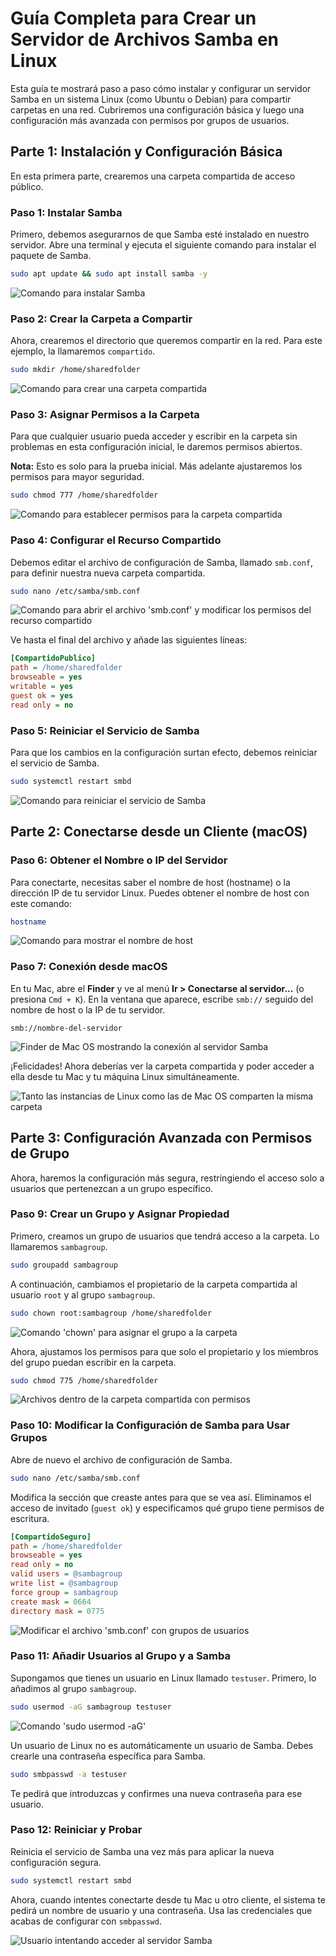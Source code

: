 # Guía Completa para Crear un Servidor de Archivos Samba en Linux

Esta guía te mostrará paso a paso cómo instalar y configurar un servidor Samba en un sistema Linux (como Ubuntu o Debian) para compartir carpetas en una red. Cubriremos una configuración básica y luego una configuración más avanzada con permisos por grupos de usuarios.

## Parte 1: Instalación y Configuración Básica

En esta primera parte, crearemos una carpeta compartida de acceso público.

### Paso 1: Instalar Samba

Primero, debemos asegurarnos de que Samba esté instalado en nuestro servidor. Abre una terminal y ejecuta el siguiente comando para instalar el paquete de Samba.

```bash
sudo apt update && sudo apt install samba -y
```

![Comando para instalar Samba](1.png)

### Paso 2: Crear la Carpeta a Compartir

Ahora, crearemos el directorio que queremos compartir en la red. Para este ejemplo, la llamaremos `compartido`.

```bash
sudo mkdir /home/sharedfolder
```

![Comando para crear una carpeta compartida](2.png)

### Paso 3: Asignar Permisos a la Carpeta

Para que cualquier usuario pueda acceder y escribir en la carpeta sin problemas en esta configuración inicial, le daremos permisos abiertos.

**Nota:** Esto es solo para la prueba inicial. Más adelante ajustaremos los permisos para mayor seguridad.

```bash
sudo chmod 777 /home/sharedfolder
```

![Comando para establecer permisos para la carpeta compartida](3.png)

### Paso 4: Configurar el Recurso Compartido

Debemos editar el archivo de configuración de Samba, llamado `smb.conf`, para definir nuestra nueva carpeta compartida.

```bash
sudo nano /etc/samba/smb.conf
```

![Comando para abrir el archivo 'smb.conf' y modificar los permisos del recurso compartido](4.png)

Ve hasta el final del archivo y añade las siguientes líneas:

```ini
[CompartidoPublico]
path = /home/sharedfolder
browseable = yes
writable = yes
guest ok = yes
read only = no
```

### Paso 5: Reiniciar el Servicio de Samba

Para que los cambios en la configuración surtan efecto, debemos reiniciar el servicio de Samba.

```bash
sudo systemctl restart smbd
```

![Comando para reiniciar el servicio de Samba](5.png)

## Parte 2: Conectarse desde un Cliente (macOS)

### Paso 6: Obtener el Nombre o IP del Servidor

Para conectarte, necesitas saber el nombre de host (hostname) o la dirección IP de tu servidor Linux. Puedes obtener el nombre de host con este comando:

```bash
hostname
```

![Comando para mostrar el nombre de host](6.png)

### Paso 7: Conexión desde macOS

En tu Mac, abre el **Finder** y ve al menú **Ir > Conectarse al servidor...** (o presiona `Cmd + K`). En la ventana que aparece, escribe `smb://` seguido del nombre de host o la IP de tu servidor.

`smb://nombre-del-servidor`

![Finder de Mac OS mostrando la conexión al servidor Samba](7.png)

¡Felicidades! Ahora deberías ver la carpeta compartida y poder acceder a ella desde tu Mac y tu máquina Linux simultáneamente.

![Tanto las instancias de Linux como las de Mac OS comparten la misma carpeta](8.png)

## Parte 3: Configuración Avanzada con Permisos de Grupo

Ahora, haremos la configuración más segura, restringiendo el acceso solo a usuarios que pertenezcan a un grupo específico.

### Paso 9: Crear un Grupo y Asignar Propiedad

Primero, creamos un grupo de usuarios que tendrá acceso a la carpeta. Lo llamaremos `sambagroup`.

```bash
sudo groupadd sambagroup
```

A continuación, cambiamos el propietario de la carpeta compartida al usuario `root` y al grupo `sambagroup`.

```bash
sudo chown root:sambagroup /home/sharedfolder
```

![Comando 'chown' para asignar el grupo a la carpeta](9.png)

Ahora, ajustamos los permisos para que solo el propietario y los miembros del grupo puedan escribir en la carpeta.

```bash
sudo chmod 775 /home/sharedfolder
```

![Archivos dentro de la carpeta compartida con permisos](10.png)

### Paso 10: Modificar la Configuración de Samba para Usar Grupos

Abre de nuevo el archivo de configuración de Samba.

```bash
sudo nano /etc/samba/smb.conf
```

Modifica la sección que creaste antes para que se vea así. Eliminamos el acceso de invitado (`guest ok`) y especificamos qué grupo tiene permisos de escritura.

```ini
[CompartidoSeguro]
path = /home/sharedfolder
browseable = yes
read only = no
valid users = @sambagroup
write list = @sambagroup
force group = sambagroup
create mask = 0664
directory mask = 0775
```

![Modificar el archivo 'smb.conf' con grupos de usuarios](11.png)

### Paso 11: Añadir Usuarios al Grupo y a Samba

Supongamos que tienes un usuario en Linux llamado `testuser`. Primero, lo añadimos al grupo `sambagroup`.

```bash
sudo usermod -aG sambagroup testuser
```

![Comando 'sudo usermod -aG'](12.png)

Un usuario de Linux no es automáticamente un usuario de Samba. Debes crearle una contraseña específica para Samba.

```bash
sudo smbpasswd -a testuser
```

Te pedirá que introduzcas y confirmes una nueva contraseña para ese usuario.

### Paso 12: Reiniciar y Probar

Reinicia el servicio de Samba una vez más para aplicar la nueva configuración segura.

```bash
sudo systemctl restart smbd
```

Ahora, cuando intentes conectarte desde tu Mac u otro cliente, el sistema te pedirá un nombre de usuario y una contraseña. Usa las credenciales que acabas de configurar con `smbpasswd`.

![Usuario intentando acceder al servidor Samba](13.png)